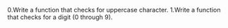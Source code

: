 0.Write a function that checks for uppercase character.
1.Write a function that checks for a digit (0 through 9).
